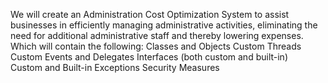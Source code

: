 We will create an Administration Cost Optimization System to assist
 businesses in efficiently managing administrative activities,
 eliminating the need for additional administrative staff and thereby
 lowering expenses. Which will contain the following:
 Classes and Objects
 Custom Threads
 Custom Events and Delegates
 Interfaces (both custom and built-in)    
Custom and Built-in Exceptions 
Security Measures
